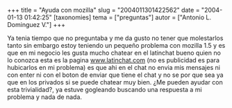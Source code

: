 +++
title = "Ayuda con mozilla"
slug = "2004011301422562"
date = "2004-01-13 01:42:25"
[taxonomies]
tema = ["preguntas"]
autor = ["Antonio L. Dominguez V."]
+++

Ya tenia tiempo que no preguntaba y me da gusto no tener que molestarlos
tanto sin embargo estoy teniendo un pequeño problema con mozilla 1.5 y
es que en mi negocio les gusta mucho chatear en el latinchat bueno quien
no lo conozca esta es la pagina www.latinchat.com (no es publicidad es
para hubicarlos en mi problema) es que ahi en el chat no envia mis
mensajes ni con enter ni con el boton de enviar que tiene el chat y no
se por que sea ya que en los privados si se puede chatear muy bien. ¿Me
pueden ayudar con esta trivialidad?, ya estuve gogleando buscando una
respuesta a mi problema y nada de nada.

